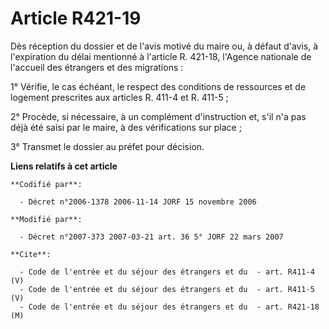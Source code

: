 # Article R421-19

Dès réception du dossier et de l'avis motivé du maire ou, à défaut d'avis, à l'expiration du délai mentionné à l'article R.
421-18, l'Agence nationale de l'accueil des étrangers et des migrations :

1° Vérifie, le cas échéant, le respect des conditions de ressources et de logement prescrites aux articles R. 411-4 et R.
411-5 ;

2° Procède, si nécessaire, à un complément d'instruction et, s'il n'a pas déjà été saisi par le maire, à des vérifications
sur place ;

3° Transmet le dossier au préfet pour décision.

**Liens relatifs à cet article**

	**Codifié par**:

	  - Décret n°2006-1378 2006-11-14 JORF 15 novembre 2006

	**Modifié par**:

	  - Décret n°2007-373 2007-03-21 art. 36 5° JORF 22 mars 2007

	**Cite**:

	  - Code de l'entrée et du séjour des étrangers et du  - art. R411-4 (V)
	  - Code de l'entrée et du séjour des étrangers et du  - art. R411-5 (V)
	  - Code de l'entrée et du séjour des étrangers et du  - art. R421-18 (M)
